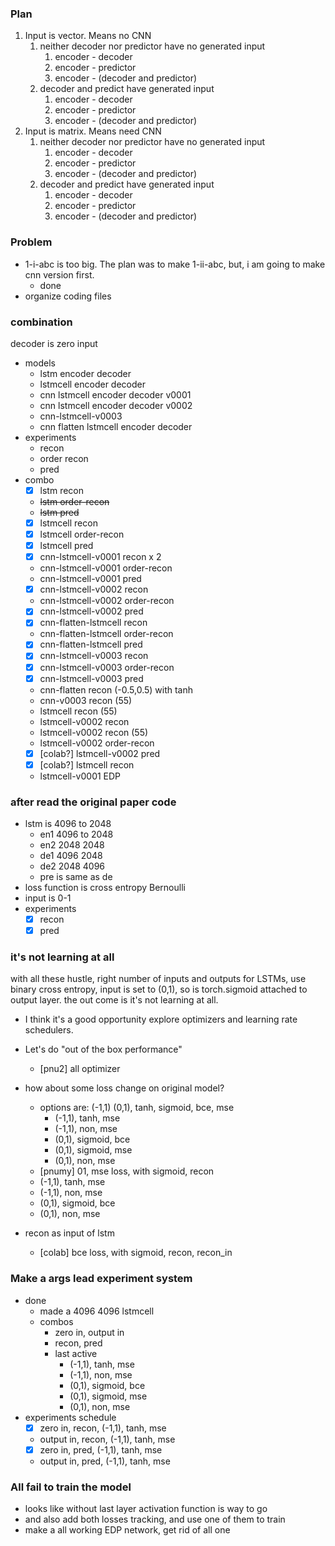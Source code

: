 ### Plan
1. Input is vector. Means no CNN
    1. neither decoder nor predictor have no generated input
        1. encoder - decoder         
        1. encoder - predictor            
        1. encoder - (decoder and predictor)
    1. decoder and predict have generated input
        1. encoder - decoder         
        1. encoder - predictor            
        1. encoder - (decoder and predictor)        
1. Input is matrix. Means need CNN
    1. neither decoder nor predictor have no generated input
        1. encoder - decoder         
        1. encoder - predictor            
        1. encoder - (decoder and predictor)
    1. decoder and predict have generated input
        1. encoder - decoder         
        1. encoder - predictor            
        1. encoder - (decoder and predictor)        

### Problem
- 1-i-abc is too big. The plan was to make 1-ii-abc,
but, i am going to make cnn version first.
    - done
- organize coding files

### combination
decoder is zero input
- models
    - lstm encoder decoder
    - lstmcell encoder decoder
    - cnn lstmcell encoder decoder v0001
    - cnn lstmcell encoder decoder v0002
    - cnn-lstmcell-v0003
    - cnn flatten lstmcell encoder decoder
- experiments
    - recon
    - order recon
    - pred
- combo
    - [x] lstm recon
    - ~~lstm order-recon~~
    - ~~lstm pred~~
    - [x] lstmcell recon
    - [x] lstmcell order-recon
    - [x] lstmcell pred
    - [x] cnn-lstmcell-v0001 recon x 2
    - cnn-lstmcell-v0001 order-recon
    - cnn-lstmcell-v0001 pred
    - [x] cnn-lstmcell-v0002 recon
    - cnn-lstmcell-v0002 order-recon
    - [x] cnn-lstmcell-v0002 pred
    - [x] cnn-flatten-lstmcell recon
    - cnn-flatten-lstmcell order-recon
    - [x] cnn-flatten-lstmcell pred
    - [x] cnn-lstmcell-v0003 recon
    - [x] cnn-lstmcell-v0003 order-recon
    - [x] cnn-lstmcell-v0003 pred
    - cnn-flatten recon (-0.5,0.5) with tanh
    - cnn-v0003 recon (55)
    - lstmcell recon (55)
    - lstmcell-v0002 recon
    - lstmcell-v0002 recon (55)
    - lstmcell-v0002 order-recon
    - [x] [colab?] lstmcell-v0002 pred
    - [x] [colab?] lstmcell recon
    - lstmcell-v0001 EDP

### after read the original paper code
- lstm is 4096 to 2048
    - en1 4096 to 2048
    - en2 2048 2048
    - de1 4096 2048
    - de2 2048 4096
    - pre is same as de
- loss function is cross entropy Bernoulli
- input is 0-1
- experiments
    - [x] recon
    - [x] pred

### it's not learning at all
with all these hustle, right number of inputs and outputs
for LSTMs, use binary cross entropy, input is set to (0,1),
so is torch.sigmoid attached to output layer. the out come is
it's not learning at all.
- I think it's a good opportunity explore optimizers and learning rate
schedulers. 
- Let's do "out of the box performance"
    - [pnu2] all optimizer
- how about some loss change on original model?
    - options are: (-1,1) (0,1), tanh, sigmoid, bce, mse
        - (-1,1), tanh, mse
        - (-1,1), non, mse
        - (0,1), sigmoid, bce
        - (0,1), sigmoid, mse
        - (0,1), non, mse            
    - [pnumy] 01, mse loss, with sigmoid, recon
    - (-1,1), tanh, mse
    - (-1,1), non, mse
    - (0,1), sigmoid, bce
    - (0,1), non, mse  
         
- recon as input of lstm
    - [colab] bce loss, with sigmoid, recon, recon_in

### Make a args lead experiment system
- done
    - made a 4096 4096 lstmcell
    - combos
        - zero in, output in
        - recon, pred
        - last active
            - (-1,1), tanh, mse
            - (-1,1), non, mse
            - (0,1), sigmoid, bce
            - (0,1), sigmoid, mse
            - (0,1), non, mse
- experiments schedule
    - [x] zero in, recon, (-1,1), tanh, mse
    - output in, recon, (-1,1), tanh, mse
    - [x] zero in, pred, (-1,1), tanh, mse
    - output in, pred, (-1,1), tanh, mse

### All fail to train the model
- looks like without last layer activation function is way to go
- and also add both losses tracking, and use one of them to train
- make a all working EDP network, get rid of all one